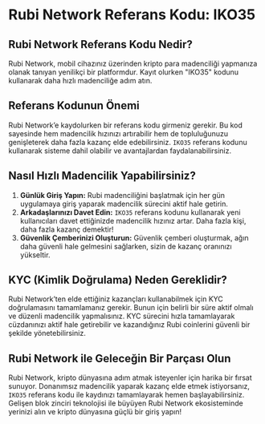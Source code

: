 # Rubi Network Referans Kodu: IKO35

## Rubi Network Referans Kodu Nedir?
Rubi Network, mobil cihazınız üzerinden kripto para madenciliği yapmanıza olanak tanıyan yenilikçi bir platformdur. Kayıt olurken "IKO35" kodunu kullanarak daha hızlı madenciliğe adım atın.

## Referans Kodunun Önemi
Rubi Network’e kaydolurken bir referans kodu girmeniz gerekir. Bu kod sayesinde hem madencilik hızınızı artırabilir hem de topluluğunuzu genişleterek daha fazla kazanç elde edebilirsiniz. `IKO35` referans kodunu kullanarak sisteme dahil olabilir ve avantajlardan faydalanabilirsiniz.

## Nasıl Hızlı Madencilik Yapabilirsiniz?
1. **Günlük Giriş Yapın:** Rubi madenciliğini başlatmak için her gün uygulamaya giriş yaparak madencilik sürecini aktif hale getirin.
2. **Arkadaşlarınızı Davet Edin:** `IKO35` referans kodunu kullanarak yeni kullanıcıları davet ettiğinizde madencilik hızınız artar. Daha fazla kişi, daha fazla kazanç demektir!
3. **Güvenlik Çemberinizi Oluşturun:** Güvenlik çemberi oluşturmak, ağın daha güvenli hale gelmesini sağlarken, sizin de kazanç oranınızı yükseltir.

## KYC (Kimlik Doğrulama) Neden Gereklidir?
Rubi Network’ten elde ettiğiniz kazançları kullanabilmek için KYC doğrulamasını tamamlamanız gerekir. Bunun için belirli bir süre aktif olmalı ve düzenli madencilik yapmalısınız. KYC sürecini hızla tamamlayarak cüzdanınızı aktif hale getirebilir ve kazandığınız Rubi coinlerini güvenli bir şekilde yönetebilirsiniz.

## Rubi Network ile Geleceğin Bir Parçası Olun
Rubi Network, kripto dünyasına adım atmak isteyenler için harika bir fırsat sunuyor. Donanımsız madencilik yaparak kazanç elde etmek istiyorsanız, `IKO35` referans kodu ile kaydınızı tamamlayarak hemen başlayabilirsiniz. Gelişen blok zinciri teknolojisi ile büyüyen Rubi Network ekosisteminde yerinizi alın ve kripto dünyasına güçlü bir giriş yapın!

